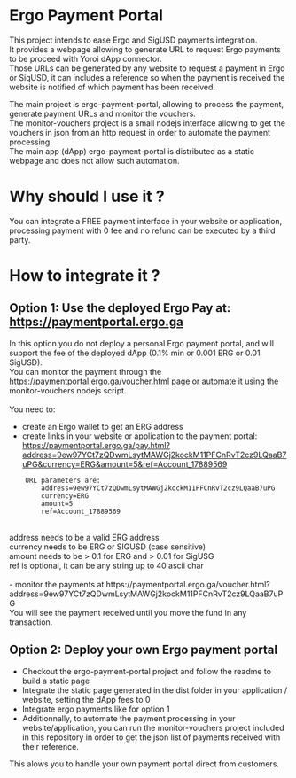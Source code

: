# Ergo Payment Portal

This project intends to ease Ergo and SigUSD payments integration.<br/>
It provides a webpage allowing to generate URL to request Ergo payments to be proceed with Yoroi dApp connector.<br/>
Those URLs can be generated by any website to request a payment in Ergo or SigUSD, it can includes a reference so when the payment is received the website is notified of which payment has been received.<br/>

The main project is ergo-payment-portal, allowing to process the payment, generate payment URLs and monitor the vouchers.<br/>
The monitor-vouchers project is a small nodejs interface allowing to get the vouchers in json from an http request in order to automate the payment processing.<br/>
The main app (dApp) ergo-payment-portal is distributed as a static webpage and does not allow such automation.<br/>

# Why should I use it ?

You can integrate a FREE payment interface in your website or application, processing payment with 0 fee and no refund can be executed by a third party.

# How to integrate it ?

## Option 1: Use the deployed Ergo Pay at: https://paymentportal.ergo.ga

In this option you do not deploy a personal Ergo payment portal, and will support the fee of the deployed dApp (0.1% min or 0.001 ERG or 0.01 SigUSD).<br/>
You can monitor the payment through the https://paymentportal.ergo.ga/voucher.html page or automate it using the monitor-vouchers nodejs script.<br/>
<br/>
You need to:<br/>
  - create an Ergo wallet to get an ERG address<br/>
  - create links in your website or application to the payment portal:<br/>
  https://paymentportal.ergo.ga/pay.html?address=9ew97YCt7zQDwmLsytMAWGj2kockM11PFCnRvT2cz9LQaaB7uPG&currency=ERG&amount=5&ref=Account_17889569<br/>
```
    URL parameters are:
        address=9ew97YCt7zQDwmLsytMAWGj2kockM11PFCnRvT2cz9LQaaB7uPG
        currency=ERG
        amount=5
        ref=Account_17889569
```
<br/>
address needs to be a valid ERG address<br/>
currency needs to be ERG or SIGUSD (case sensitive)<br/>
amount needs to be > 0.1 for ERG and > 0.01 for SigUSG<br/>
ref is optional, it can be any string up to 40 ascii char<br/>
<br/>
  - monitor the payments at https://paymentportal.ergo.ga/voucher.html?address=9ew97YCt7zQDwmLsytMAWGj2kockM11PFCnRvT2cz9LQaaB7uPG<br/>
    You will see the payment received until you move the fund in any transaction.
    
## Option 2: Deploy your own Ergo payment portal

- Checkout the ergo-payment-portal project and follow the readme to build a static page
- Integrate the static page generated in the dist folder in your application / website, setting the dApp fees to 0
- Integrate ergo payments like for option 1
- Additionnally, to automate the payment processing in your website/application, you can run the monitor-vouchers project included in this repository in order to get the json list of payments received with their reference.

This alows you to handle your own payment portal direct from customers.



